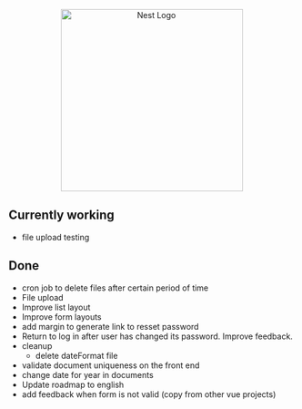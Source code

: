 <p align="center">
  <a href="http://nestjs.com/" target="blank"><img src="https://nestjs.com/img/logo_text.svg" width="320" alt="Nest Logo" /></a>
</p>


## Currently working

* file upload testing

## Done

* cron job to delete files after certain period of time
* File upload
* Improve list layout
* Improve form layouts
* add margin to generate link to resset password
* Return to log in after user has changed its password. Improve feedback.
* cleanup
  * delete dateFormat file
* validate document uniqueness on the front end
* change date for year in documents
* Update roadmap to english
* add feedback when form is not valid (copy from other vue projects)